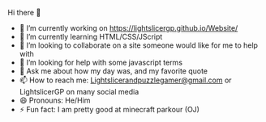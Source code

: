 Hi there 👋

- 🔭 I’m currently working on https://lightslicergp.github.io/Website/
- 🌱 I’m currently learning HTML/CSS/JScript
- 👯 I’m looking to collaborate on a site someone would like for me to help with
- 🤔 I’m looking for help with some javascript terms
- 💬 Ask me about how my day was, and my favorite quote
- 📫 How to reach me: Lightslicerandpuzzlegamer@gmail.com or LightslicerGP on many social media
- 😄 Pronouns: He/Him
- ⚡ Fun fact: I am pretty good at minecraft parkour (OJ)
